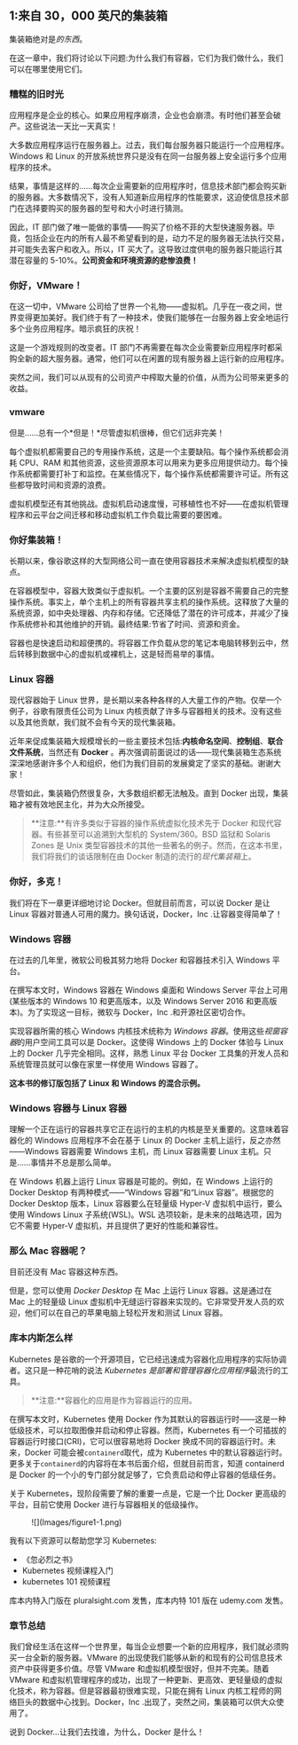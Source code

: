 ## 1:来自 30，000 英尺的集装箱

集装箱绝对是*的东西*。

在这一章中，我们将讨论以下问题:为什么我们有容器，它们为我们做什么，我们可以在哪里使用它们。

### 糟糕的旧时光

应用程序是企业的核心。如果应用程序崩溃，企业也会崩溃。有时他们甚至会破产。这些说法一天比一天真实！

大多数应用程序运行在服务器上。过去，我们每台服务器只能运行一个应用程序。Windows 和 Linux 的开放系统世界只是没有在同一台服务器上安全运行多个应用程序的技术。

结果，事情是这样的……每次企业需要新的应用程序时，信息技术部门都会购买新的服务器。大多数情况下，没有人知道新应用程序的性能要求，这迫使信息技术部门在选择要购买的服务器的型号和大小时进行猜测。

因此，IT 部门做了唯一能做的事情——购买了价格不菲的大型快速服务器。毕竟，包括企业在内的所有人最不希望看到的是，动力不足的服务器无法执行交易，并可能失去客户和收入。所以，IT 买大了。这导致过度供电的服务器只能运行其潜在容量的 5-10%。**公司资金和环境资源的悲惨浪费！**

### 你好，VMware！

在这一切中，VMware 公司给了世界一个礼物——虚拟机。几乎在一夜之间，世界变得更加美好。我们终于有了一种技术，使我们能够在一台服务器上安全地运行多个业务应用程序。暗示疯狂的庆祝！

这是一个游戏规则的改变者。IT 部门不再需要在每次企业需要新应用程序时都采购全新的超大服务器。通常，他们可以在闲置的现有服务器上运行新的应用程序。

突然之间，我们可以从现有的公司资产中榨取大量的价值，从而为公司带来更多的收益。

### vmware

但是……总有一个*但是！*尽管虚拟机很棒，但它们远非完美！

每个虚拟机都需要自己的专用操作系统，这是一个主要缺陷。每个操作系统都会消耗 CPU、RAM 和其他资源，这些资源原本可以用来为更多应用提供动力。每个操作系统都需要打补丁和监控。在某些情况下，每个操作系统都需要许可证。所有这些都导致时间和资源的浪费。

虚拟机模型还有其他挑战。虚拟机启动速度慢，可移植性也不好——在虚拟机管理程序和云平台之间迁移和移动虚拟机工作负载比需要的要困难。

### 你好集装箱！

长期以来，像谷歌这样的大型网络公司一直在使用容器技术来解决虚拟机模型的缺点。

在容器模型中，容器大致类似于虚拟机。一个主要的区别是容器不需要自己的完整操作系统。事实上，单个主机上的所有容器共享主机的操作系统。这释放了大量的系统资源，如中央处理器、内存和存储。它还降低了潜在的许可成本，并减少了操作系统修补和其他维护的开销。最终结果:节省了时间、资源和资金。

容器也是快速启动和超便携的。将容器工作负载从您的笔记本电脑转移到云中，然后转移到数据中心的虚拟机或裸机上，这是轻而易举的事情。

### Linux 容器

现代容器始于 Linux 世界，是长期以来各种各样的人大量工作的产物。仅举一个例子，谷歌有限责任公司为 Linux 内核贡献了许多与容器相关的技术。没有这些以及其他贡献，我们就不会有今天的现代集装箱。

近年来促成集装箱大规模增长的一些主要技术包括:**内核命名空间**、**控制组**、**联合文件系统**，当然还有 **Docker** 。再次强调前面说过的话——现代集装箱生态系统深深地感谢许多个人和组织，他们为我们目前的发展奠定了坚实的基础。谢谢大家！

尽管如此，集装箱仍然很复杂，大多数组织都无法触及。直到 Docker 出现，集装箱才被有效地民主化，并为大众所接受。

> **注意:**有许多类似于容器的操作系统虚拟化技术先于 Docker 和现代容器。有些甚至可以追溯到大型机的 System/360。BSD 监狱和 Solaris Zones 是 Unix 类型容器技术的其他一些著名的例子。然而，在这本书里，我们将我们的谈话限制在由 Docker 制造的流行的*现代集装箱*上。

### 你好，多克！

我们将在下一章更详细地讨论 Docker。但就目前而言，可以说 Docker 是让 Linux 容器对普通人可用的魔力。换句话说，Docker，Inc .让容器变得简单了！

### Windows 容器

在过去的几年里，微软公司极其努力地将 Docker 和容器技术引入 Windows 平台。

在撰写本文时，Windows 容器在 Windows 桌面和 Windows Server 平台上可用(某些版本的 Windows 10 和更高版本，以及 Windows Server 2016 和更高版本)。为了实现这一目标，微软与 Docker，Inc .和开源社区密切合作。

实现容器所需的核心 Windows 内核技术统称为 *Windows 容器*。使用这些*视窗容器*的用户空间工具可以是 Docker。这使得 Windows 上的 Docker 体验与 Linux 上的 Docker 几乎完全相同。这样，熟悉 Linux 平台 Docker 工具集的开发人员和系统管理员就可以像在家里一样使用 Windows 容器了。

**这本书的修订版包括了 Linux 和 Windows 的混合示例。**

### Windows 容器与 Linux 容器

理解一个正在运行的容器共享它正在运行的主机的内核是至关重要的。这意味着容器化的 Windows 应用程序不会在基于 Linux 的 Docker 主机上运行，反之亦然——Windows 容器需要 Windows 主机，而 Linux 容器需要 Linux 主机。只是……事情并不总是那么简单。

在 Windows 机器上运行 Linux 容器是可能的。例如，在 Windows 上运行的 Docker Desktop 有两种模式——“Windows 容器”和“Linux 容器”。根据您的 Docker Desktop 版本，Linux 容器要么在轻量级 Hyper-V 虚拟机中运行，要么使用 Windows Linux 子系统(WSL)。WSL 选项较新，是未来的战略选项，因为它不需要 Hyper-V 虚拟机，并且提供了更好的性能和兼容性。

### 那么 Mac 容器呢？

目前还没有 Mac 容器这种东西。

但是，您可以使用 *Docker Desktop* 在 Mac 上运行 Linux 容器。这是通过在 Mac 上的轻量级 Linux 虚拟机中无缝运行容器来实现的。它非常受开发人员的欢迎，他们可以在自己的苹果电脑上轻松开发和测试 Linux 容器。

### 库本内斯怎么样

Kubernetes 是谷歌的一个开源项目，它已经迅速成为容器化应用程序的实际协调者。这只是一种花哨的说法 *Kubernetes 是部署和管理容器化应用程序*最流行的工具。

> **注意:**容器化的应用是作为容器运行的应用。

在撰写本文时，Kubernetes 使用 Docker 作为其默认的容器运行时——这是一种低级技术，可以拉取图像并启动和停止容器。然而，Kubernetes 有一个可插拔的容器运行时接口(CRI)，它可以很容易地将 Docker 换成不同的容器运行时。未来，Docker 可能会被`containerd`取代，成为 Kubernetes 中的默认容器运行时。更多关于`containerd`的内容将在本书后面介绍，但就目前而言，知道 containerd 是 Docker 的一个小的专门部分就足够了，它负责启动和停止容器的低级任务。

关于 Kubernetes，现阶段需要了解的重要一点是，它是一个比 Docker 更高级的平台，目前它使用 Docker 进行与容器相关的低级操作。

<figure class="image" style="width: 396px">![](Images/figure1-1.png)

<figcaption></figcaption>

</figure>

我有以下资源可以帮助您学习 Kubernetes:

*   《忽必烈之书》
*   Kubernetes 视频课程入门
*   kubernetes 101 视频课程

库本内特入门版在 pluralsight.com 发售，库本内特 101 版在 udemy.com 发售。

### 章节总结

我们曾经生活在这样一个世界里，每当企业想要一个新的应用程序，我们就必须购买一台全新的服务器。VMware 的出现使我们能够从新的和现有的公司信息技术资产中获得更多价值。尽管 VMware 和虚拟机模型很好，但并不完美。随着 VMware 和虚拟机管理程序的成功，出现了一种更新、更高效、更轻量级的虚拟化技术，称为容器。但是容器最初很难实现，只能在拥有 Linux 内核工程师的网络巨头的数据中心找到。Docker，Inc .出现了，突然之间，集装箱可以供大众使用了。

说到 Docker…让我们去找谁，为什么，Docker 是什么！